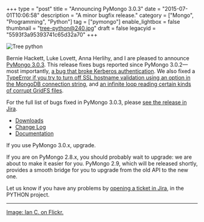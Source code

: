 +++
type = "post"
title = "Announcing PyMongo 3.0.3"
date = "2015-07-01T10:06:58"
description = "A minor bugfix release."
category = ["Mongo", "Programming", "Python"]
tag = ["pymongo"]
enable_lightbox = false
thumbnail = "tree-python@240.jpg"
draft = false
legacyid = "5593f3a95393741c65d32a70"
+++

<p><img style="display:block; margin-left:auto; margin-right:auto;" src="tree-python.jpg" alt="Tree python" title="Tree python" /></p>
<p>Bernie Hackett, Luke Lovett, Anna Herlihy, and I are pleased to announce <a href="https://pypi.python.org/pypi/pymongo/3.0.3">PyMongo 3.0.3</a>. This release fixes bugs reported since PyMongo 3.0.2&mdash;most importantly, <a href="https://jira.mongodb.org/browse/PYTHON-932">a bug that broke Kerberos authentication</a>. We also fixed a <a href="https://jira.mongodb.org/browse/PYTHON-934">TypeError if you try to turn off SSL hostname validation using an option in the MongoDB connection string</a>, and <a href="https://jira.mongodb.org/browse/PYTHON-951">an infinite loop reading certain kinds of corrupt GridFS files</a>.</p>
<p>For the full list of bugs fixed in PyMongo 3.0.3, please <a href="https://jira.mongodb.org/browse/PYTHON/fixforversion/15528">see the release in Jira</a>.</p>
<ul>
<li><a href="http://pypi.python.org/pypi/pymongo/3.0.3">Downloads</a></li>
<li><a href="http://api.mongodb.org/python/3.0.3/changelog.html">Change Log</a> </li>
<li><a href="http://api.mongodb.org/python/3.0.3/index.html">Documentation</a></li>
</ul>
<p>If you use PyMongo 3.0.x, upgrade.</p>
<p>If you are on PyMongo 2.8.x, you should probably wait to upgrade: we are about to make it easier for you. PyMongo 2.9, which will be released shortly, provides a smooth bridge for you to upgrade from the old API to the new one.</p>
<p>Let us know if you have any problems by <a href="https://jira.mongodb.org/browse/PYTHON">opening a ticket in Jira</a>, in the PYTHON project.</p>
<hr />
<p><a href="https://www.flickr.com/photos/nasmac/531138641">Image: Ian C. on Flickr.</a></p>
